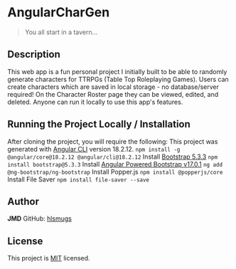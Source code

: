 # AngularCharGen
> You all start in a tavern...

## Description
This web app is a fun personal project I initially built to be able to randomly generate characters for TTRPGs (Table Top Roleplaying Games).
Users can create characters which are saved in local storage - no database/server required! On the Character Roster page they can be viewed, edited, and deleted.
Anyone can run it locally to use this app's features.

## Running the Project Locally / Installation
After cloning the project, you will require the following:
This project was generated with [Angular CLI](https://github.com/angular/angular-cli) version 18.2.12.
`npm install -g @angular/core@18.2.12 @angular/cli@18.2.12`
Install [Bootstrap 5.3.3](https://getbootstrap.com/)
`npm install bootstrap@5.3.3`
Install [Angular Powered Bootstrap v17.0.1](https://ng-bootstrap.github.io/#/home)
`ng add @ng-bootstrap/ng-bootstrap`
Install Popper.js
`npm install @popperjs/core`
Install File Saver
`npm install file-saver --save`

## Author
**JMD**
GitHub: [hlsmugs](https://github.com/hlsmugs)

## License
This project is [MIT](https://github.com/hlsmugs/angular-char-gen/blob/master/LICENSE) licensed.
